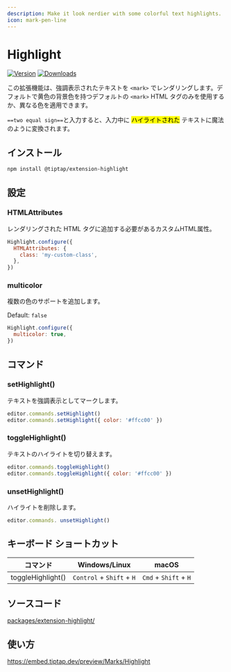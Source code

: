 ```yaml
---
description: Make it look nerdier with some colorful text highlights.
icon: mark-pen-line
---
```


# Highlight

[![Version](https://img.shields.io/npm/v/@tiptap/extension-highlight.svg?label=version)](https://www.npmjs.com/package/@tiptap/extension-highlight)
[![Downloads](https://img.shields.io/npm/dm/@tiptap/extension-highlight.svg)](https://npmcharts.com/compare/@tiptap/extension-highlight?minimal=true)

<!-- Use this extension to render highlighted text with `<mark>`. You can use only default `<mark>` HTML tag, which has a yellow background color by default, or apply different colors. -->

<!-- Type `==two equal signs==` and it will magically transform to <mark>highlighted</mark> text while you type. -->

この拡張機能は、強調表示されたテキストを `<mark>` でレンダリングします。デフォルトで黄色の背景色を持つデフォルトの `<mark>` HTML タグのみを使用するか、異なる色を適用できます。

`==two equal sign==`と入力すると、入力中に <mark >ハイライトされた</mark> テキストに魔法のように変換されます。

## インストール

```bash
npm install @tiptap/extension-highlight
```

## 設定

### HTMLAttributes

<!-- Custom HTML attributes that should be added to the rendered HTML tag. -->

レンダリングされた HTML タグに追加する必要があるカスタムHTML属性。

```js
Highlight.configure({
  HTMLAttributes: {
    class: 'my-custom-class',
  },
})
```

### multicolor
<!-- Add support for multiple colors. -->

複数の色のサポートを追加します。

Default: `false`

```js
Highlight.configure({
  multicolor: true,
})
```

## コマンド

### setHighlight()

<!-- Mark text as highlighted. -->

テキストを強調表示としてマークします。

```js
editor.commands.setHighlight()
editor.commands.setHighlight({ color: '#ffcc00' })
```

### toggleHighlight()
<!-- Toggle a text highlight. -->

テキストのハイライトを切り替えます。

```js
editor.commands.toggleHighlight()
editor.commands.toggleHighlight({ color: '#ffcc00' })
```

### unsetHighlight()
 <!-- Removes the highlight. -->

  ハイライトを削除します。

```js
editor.commands. unsetHighlight()
```


## キーボード ショートカット

| コマンド           | Windows/Linux                   | macOS                       |
| ----------------- | ------------------------------- | --------------------------- |
| toggleHighlight() | `Control` + `Shift` + `H` | `Cmd` + `Shift` + `H` |

## ソースコード
[packages/extension-highlight/](https://github.com/ueberdosis/tiptap/blob/main/packages/extension-highlight/)

## 使い方
https://embed.tiptap.dev/preview/Marks/Highlight
